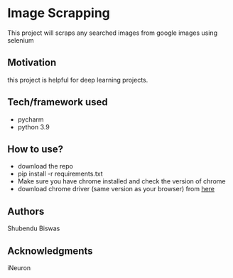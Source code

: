 Image Scrapping
==============================
This project will scraps any searched images from google images using selenium

## Motivation
this project is helpful for deep learning projects.

## Tech/framework used
- pycharm
- python 3.9

## How to use?
- download the repo
- pip install -r requirements.txt
- Make sure you have chrome installed and check the version of chrome
- download chrome driver (same version as your browser) from [here](https://chromedriver.storage.googleapis.com/index.html)

## Authors
Shubendu Biswas

## Acknowledgments
iNeuron










































